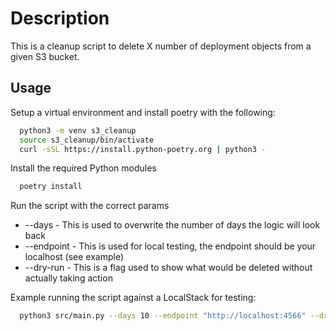 # Description

This is a cleanup script to delete X number of deployment objects from a given S3 bucket.

## Usage

Setup a virtual environment and install poetry with the following:

```bash
  python3 -m venv s3_cleanup
  source s3_cleanup/bin/activate
  curl -sSL https://install.python-poetry.org | python3 -
```

Install the required Python modules

```bash
  poetry install
```

Run the script with the correct params

- --days - This is used to overwrite the number of days the logic will look back
- --endpoint - This is used for local testing, the endpoint should be your localhost (see example)
- --dry-run - This is a flag used to show what would be deleted without actually taking action

Example running the script against a LocalStack for testing:

```bash
  python3 src/main.py --days 10 --endpoint "http://localhost:4566" --dry-run
```
